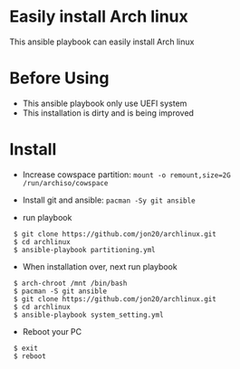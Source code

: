 # Easily install Arch linux  
This ansible playbook can easily install Arch linux  

# Before Using
- This ansible playbook only use UEFI system  
- This installation is dirty and is being improved

# Install
- Increase cowspace partition: ```mount -o remount,size=2G /run/archiso/cowspace```

- Install git and ansible: ```pacman -Sy git ansible```

- run playbook  
```
 $ git clone https://github.com/jon20/archlinux.git
 $ cd archlinux  
 $ ansible-playbook partitioning.yml  
```

- When installation over, next run playbook  
```
 $ arch-chroot /mnt /bin/bash  
 $ pacman -S git ansible  
 $ git clone https://github.com/jon20/archlinux.git
 $ cd archlinux
 $ ansible-playbook system_setting.yml
```  

- Reboot your PC  
```
 $ exit
 $ reboot
```
  